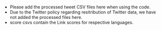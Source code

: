 + Please add the processed tweet CSV files here when using the code. 
+ Due to the Twitter policy regarding resitribution of Twitter data, we have not added the processed files here.
+ score csvs contain the Link scores for respective languages.

